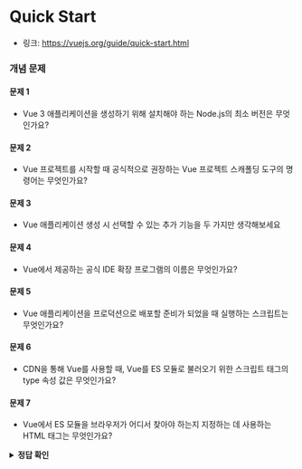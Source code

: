 # Quick Start
* 링크: https://vuejs.org/guide/quick-start.html

### 개념 문제
#### 문제 1
* Vue 3 애플리케이션을 생성하기 위해 설치해야 하는 Node.js의 최소 버전은 무엇인가요?
#### 문제 2
* Vue 프로젝트를 시작할 때 공식적으로 권장하는 Vue 프로젝트 스캐폴딩 도구의 명령어는 무엇인가요?
#### 문제 3
* Vue 애플리케이션 생성 시 선택할 수 있는 추가 기능을 두 가지만 생각해보세요
#### 문제 4
* Vue에서 제공하는 공식 IDE 확장 프로그램의 이름은 무엇인가요?
#### 문제 5
* Vue 애플리케이션을 프로덕션으로 배포할 준비가 되었을 때 실행하는 스크립트는 무엇인가요?
#### 문제 6
* CDN을 통해 Vue를 사용할 때, Vue를 ES 모듈로 불러오기 위한 스크립트 태그의 type 속성 값은 무엇인가요?
#### 문제 7
* Vue에서 ES 모듈을 브라우저가 어디서 찾아야 하는지 지정하는 데 사용하는 HTML 태그는 무엇인가요?

<details>
  <summary><strong>정답 확인</strong></summary>

#### 문제 1
* 답: 18.0
* 참조: Vue 2는 Node 8부터 가능
#### 문제 2
* 답: npm create vue@latest
#### 문제 3
* 답: TypeScript와 Vue Router (Pinia, Vitest, Cypress/Playwright, ESLint, Prettier도 가능)
#### 문제 4
* 답: Vue - Official extension
#### 문제 5
* 답: npm run build
#### 문제 6
* 답: module
#### 문제 7
* 답: `importmap`

</details>